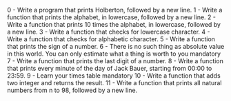 0 - Write a program that prints Holberton, followed by a new line.
1 - Write a function that prints the alphabet, in lowercase, followed by a new line.
2 - Write a function that prints 10 times the alphabet, in lowercase, followed by a new line.
3 - Write a function that checks for lowercase character.
4 - Write a function that checks for alphabetic character.
5 - Write a function that prints the sign of a number.
6 - There is no such thing as absolute value in this world. You can only estimate what a thing is worth to you mandatory
7 - Write a function that prints the last digit of a number.
8 - Write a function that prints every minute of the day of Jack Bauer, starting from 00:00 to 23:59.
9 - Learn your times table mandatory
10 - Write a function that adds two integer and returns the result.
11 - Write a function that prints all natural numbers from n to 98, followed by a new line.
